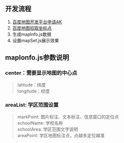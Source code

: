 ## 开发流程
1. [百度地图开发平台申请AK](http://lbsyun.baidu.com/apiconsole/key)
2. [百度地图拾取坐标点](http://api.map.baidu.com/lbsapi/getpoint/index.html)
3. 生成mapInfo.js数据
4. 设置mapSet.js展示效果

## mapIonfo.js参数说明
### center：需要显示地图的中心点
> latitude：纬度  
> longitude：经度

### areaList: 学区范围设置
> markPoint: 图片标注、文本标注、信息窗口的定位点  
> schoolName: 学校名称  
> schoolArea: 学区范围文字说明  
> areaPoint: 学区地图标注点，点越多定位越准

